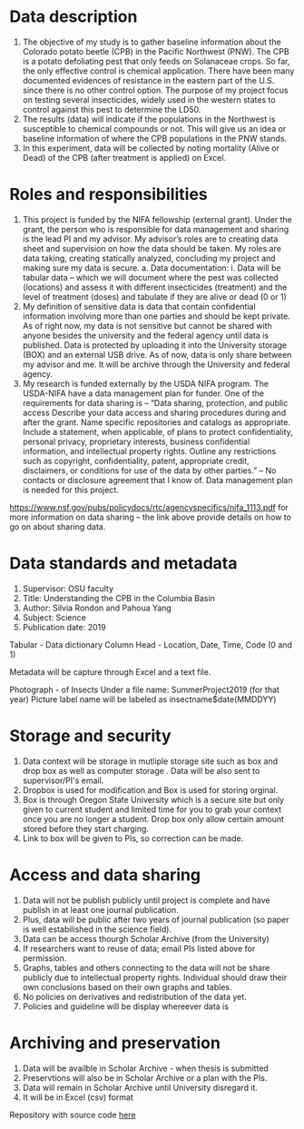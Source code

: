 # Data description
1. The objective of my study is to gather baseline information about the Colorado potato beetle (CPB) in the Pacific Northwest (PNW). The CPB is a potato defoliating pest that only feeds on Solanaceae crops. So far, the only effective control is chemical application. There have been many documented evidences of resistance in the eastern part of the U.S. since there is no other control option. The purpose of my project focus on testing several insecticides, widely used in the western states to control against this pest to determine the LD50.   
2. The results (data) will indicate if the populations in the Northwest is susceptible to chemical compounds or not. This will give us an idea or baseline information of where the CPB populations in the PNW stands. 
3. In this experiment, data will be collected by noting mortality (Alive or Dead) of the CPB (after treatment is applied) on Excel.  


# Roles and responsibilities
1.	This project is funded by the NIFA fellowship (external grant). Under the grant, the person who is responsible for data management and sharing is the lead PI and my advisor.  My advisor’s roles are to creating data sheet and supervision on how the data should be taken. My roles are data taking, creating statically analyzed, concluding my project and making sure my data is secure. 
a.	Data documentation: 
i.	 Data will be tabular data – which we will document where the pest was collected (locations) and assess it with different insecticides (treatment) and the level of treatment (doses) and tabulate if they are alive or dead (0 or 1)
2. My definition of sensitive data is data that contain confidential information involving more than one parties and should be kept private. As of right now, my data is not sensitive but cannot be shared with anyone besides the university and the federal agency until data is published. Data is protected by uploading it into the University storage (BOX) and an external USB drive. As of now, data is only share between my advisor and me. It will be archive through the University and federal agency. 
3. My research is funded externally by the USDA NIFA program. The USDA-NIFA have a data management plan for funder. One of the requirements for data sharing is – “Data sharing, protection, and public access Describe your data access and sharing procedures during and after the grant. Name specific repositories and catalogs as appropriate. Include a statement, when applicable, of plans to protect confidentiality, personal privacy, proprietary interests, business confidential information, and intellectual property rights. Outline any restrictions such as copyright, confidentiality, patent, appropriate credit, disclaimers, or conditions for use of the data by other parties.” – No contacts or disclosure agreement that I know of. Data management plan is needed for this project. 

https://www.nsf.gov/pubs/policydocs/rtc/agencyspecifics/nifa_1113.pdf
for more information on data sharing – the link above provide details on how to go on about sharing data. 


# Data standards and metadata
1. Supervisor: OSU faculty 
2. Title: Understanding the CPB in the Columbia Basin
3. Author: Silvia Rondon and Pahoua Yang
4. Subject: Science
5. Publication date: 2019

Tabular - Data dictionary
Column Head - Location, Date, Time, Code (0 and 1)

Metadata will be capture through Excel and a text file. 

Photograph - of Insects
Under a file name: SummerProject2019 (for that year)
Picture label name will be labeled as insectname$date(MMDDYY)

# Storage and security
1. Data context will be storage in mutliple storage site such as box and drop box as well as computer storage . Data will be also sent to supervisor/PI's email. 
2. Dropbox is used for modification and Box is used for storing orginal.
3. Box is through Oregon State University which is a secure site but only given to current student and limited time for you to grab your context once you are no longer a student. Drop box only allow certain amount stored before they start charging. 
4. Link to box will be given to PIs, so correction can be made. 

# Access and data sharing
1. Data will not be publish publicly until project is complete and have publish in at least one journal publication. 
2. Plus, data will be public after two years of journal publication (so paper is well estabilished in the science field). 
3. Data can be access thourgh Scholar Archive (from the University)
4. If researchers want to reuse of data; email PIs listed above for permission. 
5. Graphs, tables and others connecting to the data will not be share publicly due to intellectual property rights. Individual should draw their own conclusions based on their own graphs and tables. 
6. No policies on derivatives and redistribution of the data yet. 
7. Policies and guideline will be display whereever data is

# Archiving and preservation
1. Data will be availble in Scholar Archive - when thesis is submitted 
2. Preservtions will also be in Scholar Archive or a plan with the PIs. 
3. Data will remain in Scholar Archive until University disregard it. 
4. It will be in Excel (csv) format

Repository with source code [here](https://github.com/clarallebot/GRAD521_DMPtemplate)

